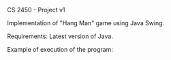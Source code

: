 CS 2450 - Project v1

Implementation of "Hang Man" game using Java Swing.

Requirements: Latest version of Java.

Example of execution of the program:

